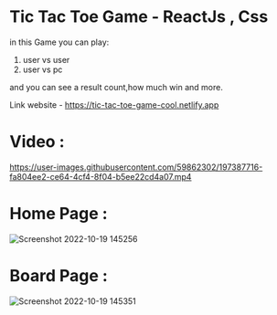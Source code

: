 # Tic Tac Toe Game - ReactJs , Css

  
in this Game you can play:
1) user vs user
2) user vs pc

and you can see a result count,how much win and more.

Link website - https://tic-tac-toe-game-cool.netlify.app 

 
# Video :
  

https://user-images.githubusercontent.com/59862302/197387716-fa804ee2-ce64-4cf4-8f04-b5ee22cd4a07.mp4

  
# Home Page :
![Screenshot 2022-10-19 145256](https://user-images.githubusercontent.com/59862302/196683607-30997b6b-4e87-4a63-b355-0fa974ee374d.jpg)

 
# Board Page :

![Screenshot 2022-10-19 145351](https://user-images.githubusercontent.com/59862302/196683624-7384b913-466c-4cd0-af6b-847e3e6f9981.jpg)


